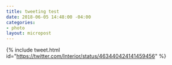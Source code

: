 ```yaml
---
title: tweeting test
date: 2018-06-05 14:48:00 -04:00
categories:
- photo
layout: micropost
---
```


{% include tweet.html id="https://twitter.com/Interior/status/463440424141459456" %}